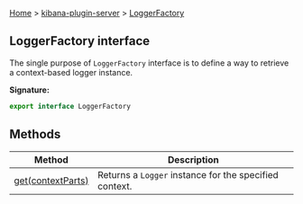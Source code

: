 [Home](./index) &gt; [kibana-plugin-server](./kibana-plugin-server.md) &gt; [LoggerFactory](./kibana-plugin-server.loggerfactory.md)

## LoggerFactory interface

The single purpose of `LoggerFactory` interface is to define a way to retrieve a context-based logger instance.

<b>Signature:</b>

```typescript
export interface LoggerFactory 
```

## Methods

|  Method | Description |
|  --- | --- |
|  [get(contextParts)](./kibana-plugin-server.loggerfactory.get.md) | Returns a `Logger` instance for the specified context. |

